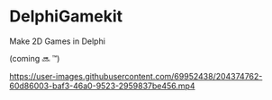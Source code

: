 # DelphiGamekit
Make 2D Games in Delphi

(coming 🔜 ™)


https://user-images.githubusercontent.com/69952438/204374762-60d86003-baf3-46a0-9523-2959837be456.mp4

